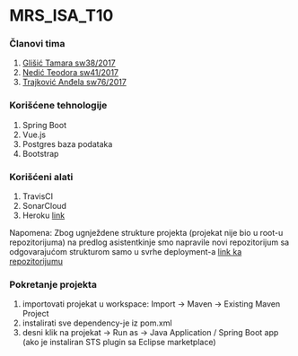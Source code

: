 # MRS_ISA_T10
### Članovi tima
  1. [Glišić Tamara sw38/2017](https://github.com/tamaraglisic)
  2. [Nedić Teodora sw41/2017](https://github.com/teodoranedic)
  3. [Trajković Anđela sw76/2017](https://github.com/Andjelaaa)

### Korišćene tehnologije
  1. Spring Boot
  2. Vue.js
  3. Postgres baza podataka
  4. Bootstrap
  
### Korišćeni alati
  1. TravisCI
  2. SonarCloud
  3. Heroku [link](https://app-klinikatim10.herokuapp.com/)
  
  Napomena: Zbog ugnježdene strukture projekta (projekat nije bio u root-u repozitorijuma) na predlog asistentkinje smo napravile novi repozitorijum sa odgovarajućom strukturom samo u svrhe deployment-a  [link ka repozitorijumu](https://github.com/Andjelaaa/MRS_ISA_T10)
  
  
### Pokretanje projekta
  1. importovati projekat u workspace: Import -> Maven -> Existing Maven Project
  2. instalirati sve dependency-je iz pom.xml
  3. desni klik na projekat -> Run as -> Java Application / Spring Boot app (ako je instaliran STS plugin sa Eclipse marketplace)
